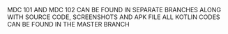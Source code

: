 MDC 101 AND MDC 102 CAN BE FOUND IN SEPARATE BRANCHES ALONG WITH SOURCE CODE, SCREENSHOTS AND APK FILE 
ALL KOTLIN CODES CAN BE FOUND IN THE MASTER BRANCH
